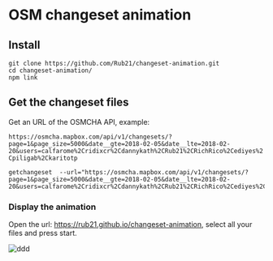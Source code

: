 # OSM changeset animation


## Install

```
git clone https://github.com/Rub21/changeset-animation.git
cd changeset-animation/
npm link

```

## Get the changeset files

Get an URL of the OSMCHA API, example:

`https://osmcha.mapbox.com/api/v1/changesets/?page=1&page_size=5000&date__gte=2018-02-05&date__lte=2018-02-20&users=calfarome%2Cridixcr%2Cdannykath%2CRub21%2CRichRico%2Cediyes%2Cpiligab%2Ckaritotp`


```
getchangeset  --url="https://osmcha.mapbox.com/api/v1/changesets/?page=1&page_size=5000&date__gte=2018-02-05&date__lte=2018-02-20&users=calfarome%2Cridixcr%2Cdannykath%2CRub21%2CRichRico%2Cediyes%2Cpiligab%2Ckaritotp"

```
### Display the animation

Open the url: https://rub21.github.io/changeset-animation, select all your files and press start.

![ddd](https://user-images.githubusercontent.com/1152236/36818363-c0680636-1cb2-11e8-9321-a6da954925f8.gif)
